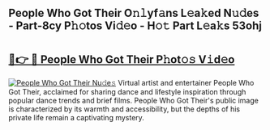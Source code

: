 ## People Who Got Their O𝚗𝚕yf𝚊ns L𝚎a𝚔ed N𝚞𝚍es - Part-8cy P𝚑𝚘tos Vi𝚍𝚎o - H𝚘𝚝 Part L𝚎a𝚔s 53ohj

# <h2><a href="http://kfcgbol.oniu.top/?m=People+Who+Got+Their">🔗👉 🔴 People Who Got Their P𝚑ot𝚘𝚜 V𝚒d𝚎o</a></h2>

[![People Who Got Their Nu𝚍e𝚜](https://i.imgur.com/0qMVB7G.gif)](http://kfcgbol.oniu.top/?m=People+Who+Got+Their)
Virtual artist and entertainer People Who Got Their, acclaimed for sharing dance and lifestyle inspiration through popular dance trends and brief films. People Who Got Their's public image is characterized by its warmth and accessibility, but the depths of his private life remain a captivating mystery.  
